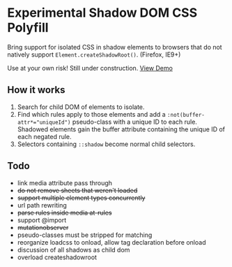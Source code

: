 # Experimental Shadow DOM CSS Polyfill

Bring support for isolated CSS in shadow elements to browsers that do not natively support `Element.createShadowRoot()`. (Firefox, IE9+)

Use at your own risk! Still under construction. [View Demo](http://numtel.github.io/shadowcss-polyfill-demo)

## How it works

1. Search for child DOM of elements to isolate.
2. Find which rules apply to those elements and add a `:not(buffer-attr*="uniqueId")` 
    pseudo-class with a unique ID to each rule. Shadowed elements gain the buffer 
    attribute containing the unique ID of each negated rule.
3. Selectors containing `::shadow` become normal child selectors.

## Todo

* link media attribute pass through
* ~~do not remove sheets that weren't loaded~~
* ~~support multiple element types concurrently~~
* url path rewriting
* ~~parse rules inside media at-rules~~
* support @import
* ~~mutationobserver~~
* pseudo-classes must be stripped for matching
* reorganize loadcss to onload, allow tag declaration before onload
* discussion of all shadows as child dom
* overload createshadowroot
